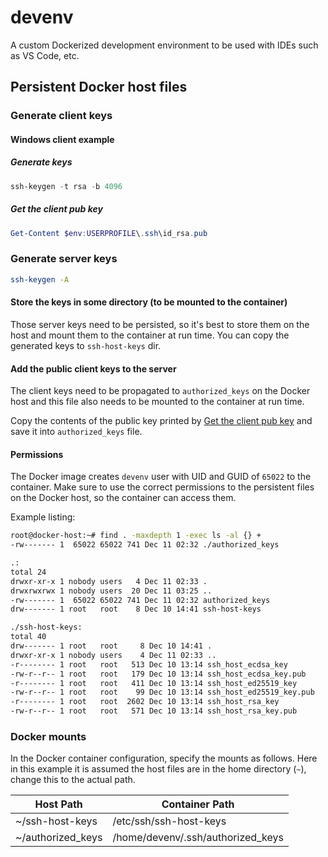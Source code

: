 # devenv
A custom Dockerized development environment to be used with IDEs such as VS Code, etc.

## Persistent Docker host files
### Generate client keys

#### Windows client example

##### Generate keys
```powershell
ssh-keygen -t rsa -b 4096
```

##### Get the client pub key
```powershell
Get-Content $env:USERPROFILE\.ssh\id_rsa.pub
```

### Generate server keys
```sh
ssh-keygen -A
```

#### Store the keys in some directory (to be mounted to the container)
Those server keys need to be persisted, so it's best to store them on the host and mount them to the container at run time. You can copy the generated keys to `ssh-host-keys` dir.

#### Add the public client keys to the server
The client keys need to be propagated to `authorized_keys` on the Docker host and this file also needs to be mounted to the container at run time.

Copy the contents of the public key printed by [Get the client pub key](#get-the-client-pub-key) and save it into `authorized_keys` file.

#### Permissions
The Docker image creates `devenv` user with UID and GUID of `65022` to the container. Make sure to use the correct permissions to the persistent files on the Docker host, so the container can access them.

Example listing:
```sh
root@docker-host:~# find . -maxdepth 1 -exec ls -al {} +
-rw------- 1  65022 65022 741 Dec 11 02:32 ./authorized_keys

.:
total 24
drwxr-xr-x 1 nobody users   4 Dec 11 02:33 .
drwxrwxrwx 1 nobody users  20 Dec 11 03:25 ..
-rw------- 1  65022 65022 741 Dec 11 02:32 authorized_keys
drw------- 1 root   root    8 Dec 10 14:41 ssh-host-keys

./ssh-host-keys:
total 40
drw------- 1 root   root     8 Dec 10 14:41 .
drwxr-xr-x 1 nobody users    4 Dec 11 02:33 ..
-r-------- 1 root   root   513 Dec 10 13:14 ssh_host_ecdsa_key
-rw-r--r-- 1 root   root   179 Dec 10 13:14 ssh_host_ecdsa_key.pub
-r-------- 1 root   root   411 Dec 10 13:14 ssh_host_ed25519_key
-rw-r--r-- 1 root   root    99 Dec 10 13:14 ssh_host_ed25519_key.pub
-r-------- 1 root   root  2602 Dec 10 13:14 ssh_host_rsa_key
-rw-r--r-- 1 root   root   571 Dec 10 13:14 ssh_host_rsa_key.pub
```

### Docker mounts
In the Docker container configuration, specify the mounts as follows. Here in this example it is assumed the host files are in the home directory (`~`), change this to the actual path.

| Host Path         | Container Path                    |
|-------------------|-----------------------------------|
| ~/ssh-host-keys   | /etc/ssh/ssh-host-keys            |
| ~/authorized_keys | /home/devenv/.ssh/authorized_keys |
